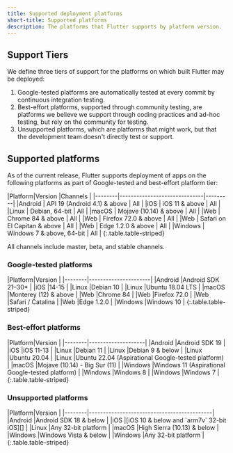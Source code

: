 ```yaml
---
title: Supported deployment platforms
short-title: Supported platforms
description: The platforms that Flutter supports by platform version.
---
```


## Support Tiers

We define three tiers of support for the platforms on
which built Flutter may be deployed:

1. Google-tested platforms
  are automatically tested at every commit
  by continuous integration testing.
1. Best-effort platforms, supported through community
   testing, are platforms we believe we support through
   coding practices and ad-hoc testing,
   but rely on the community for testing.
1. Unsupported platforms, which are platforms that
   might work, but that the development team
   doesn't directly test or support.
   
## Supported platforms

<!--
*IMPORTANT NOTE*:
When changing the minimum support version of macOS, Windows, and Linux,
make sure to make a corresponding change in the get started pages:
  - /src/get-started/install/macos.md
  - /src/get-started/install/windows.md
  - /src/get-started/install/linux.md
-->

As of the current release,
Flutter supports deployment of apps on the following platforms 
as part of Google-tested and best-effort platform tier:

<div class="table-wrapper" markdown="1">
|Platform|Version                       |Channels |
|--------|------------------------------|---------|
|Android | API 19 (Android 4.1) & above | All     |
|iOS     | iOS 11 & above               | All     |
|Linux   | Debian, 64-bit               | All     |
|macOS   | Mojave (10.14) & above       | All     |
|Web     | Chrome 84  & above           | All     |
|Web     | Firefox 72.0 & above         | All     |
|Web     | Safari on El Capitan & above | All     |
|Web     | Edge 1.2.0 & above           | All     |
|Windows | Windows 7 & above, 64-bit    | All     |
{:.table.table-striped}
</div>

All channels include master, beta,
and stable channels.

### Google-tested platforms

<div class="table-wrapper" markdown="1">
|Platform|Version               |
|--------|----------------------|
|Android |Android SDK 21–30*    |
|iOS     |14-15                 |
|Linux   |Debian 10             |
|Linux   |Ubuntu 18.04 LTS      |
|macOS   |Monterey (12) & above |
|Web     |Chrome 84             |
|Web     |Firefox 72.0          |
|Web     |Safari / Catalina     |
|Web     |Edge 1.2.0            |
|Windows |Windows 10            |
{:.table.table-striped}
</div>


### Best-effort platforms

<div class="table-wrapper" markdown="1">
|Platform|Version             |
|--------|--------------------|
|Android |Android SDK 19      |
|iOS     |iOS 11-13           |
|Linux   |Debian 11           |
|Linux   |Debian 9 & below    |
|Linux   |Ubuntu 20.04        |
|Linux   |Ubuntu 22.04 (Aspirational Google-tested platform)        |
|macOS   |Mojave (10.14) - Big Sur (11)  |
|Windows |Windows 11 (Aspirational Google-tested platform)          |
|Windows |Windows 8           |
|Windows |Windows 7           |
{:.table.table-striped}
</div>

### Unsupported platforms

<div class="table-wrapper" markdown="1">
|Platform|Version                                     |
|--------|--------------------------------------------|
|Android |Android SDK 18 & below                      |
|iOS     |[iOS 10 & below and `arm7v` 32-bit iOS][]   |
|Linux   |Any 32-bit platform                         |
|macOS   |High Sierra (10.13) & below                 |
|Windows |Windows Vista & below                       |
|Windows |Any 32-bit platform                         |
{:.table.table-striped}
</div>

[iOS 10 & below and `arm7v` 32-bit iOS]: {{site.url}}/go/rfc-32-bit-ios-unsupported

